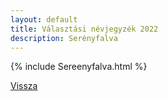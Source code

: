 ```yaml
---
layout: default
title: Választási névjegyzék 2022
description: Serényfalva
---
```


{% include Sereenyfalva.html %}

[Vissza](./)